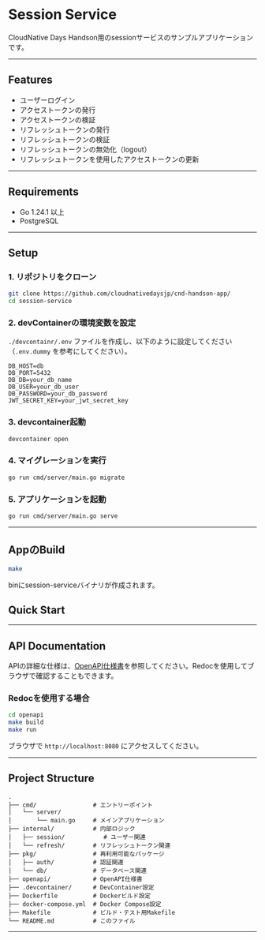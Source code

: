 # Session Service

CloudNative Days Handson用のsessionサービスのサンプルアプリケーションです。

---

## Features

- ユーザーログイン
- アクセストークンの発行
- アクセストークンの検証
- リフレッシュトークンの発行
- リフレッシュトークンの検証
- リフレッシュトークンの無効化（logout）
- リフレッシュトークンを使用したアクセストークンの更新

---

## Requirements

- Go 1.24.1 以上
- PostgreSQL

---

## Setup

### 1. リポジトリをクローン
```bash
git clone https://github.com/cloudnativedaysjp/cnd-handson-app/
cd session-service
```

### 2. devContainerの環境変数を設定
`./devcontainr/.env` ファイルを作成し、以下のように設定してください（`.env.dummy` を参考にしてください）。

```env
DB_HOST=db
DB_PORT=5432
DB_DB=your_db_name
DB_USER=your_db_user
DB_PASSWORD=your_db_password
JWT_SECRET_KEY=your_jwt_secret_key
```

### 3. devcontainer起動
```bash
devcontainer open
```

### 4. マイグレーションを実行
```bash
go run cmd/server/main.go migrate
```

### 5. アプリケーションを起動
```bash
go run cmd/server/main.go serve
```
---
## AppのBuild
```bash
make
```
binにsession-serviceバイナリが作成されます。
## Quick Start

---

## API Documentation

APIの詳細な仕様は、[OpenAPI仕様書](openapi/openapi.yaml)を参照してください。Redocを使用してブラウザで確認することもできます。

### Redocを使用する場合
```bash
cd openapi
make build
make run
```
ブラウザで `http://localhost:8080` にアクセスしてください。

---

## Project Structure

```
.
├── cmd/                # エントリーポイント
│   └── server/
│       └── main.go     # メインアプリケーション
├── internal/           # 内部ロジック
│   ├── session/           # ユーザー関連
│   └── refresh/        # リフレッシュトークン関連
├── pkg/                # 再利用可能なパッケージ
│   ├── auth/           # 認証関連
│   └── db/             # データベース関連
├── openapi/            # OpenAPI仕様書
├── .devcontainer/      # DevContainer設定
├── Dockerfile          # Dockerビルド設定
├── docker-compose.yml  # Docker Compose設定
├── Makefile            # ビルド・テスト用Makefile
└── README.md           # このファイル
```

---



